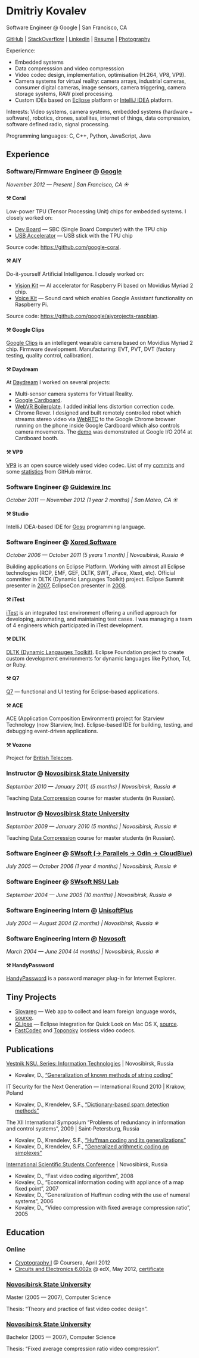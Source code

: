 # Dmitriy Kovalev

Software Engineer @ Google | San Francisco, CA

[GitHub](https://github.com/dmitriykovalev/) |
[StackOverflow](http://stackoverflow.com/users/530414/) |
[LinkedIn](https://www.linkedin.com/in/dkovalev) |
[Resume](https://github.com/dmitriykovalev/resume/blob/master/README.md) |
[Photography](https://500px.com/dmitriykovalev)

Experience: 
 * Embedded systems
 * Data compresssion and video compresssion
 * Video codec design, implementation, optimisation (H.264, VP8, VP9).
 * Camera systems for virtual reality: camera arrays, industrial cameras, consumer digital cameras, image sensors, camera triggering, camera storage systems, RAW pixel processing.
 * Custom IDEs based on [Eclipse](http://www.eclipse.org/) platform or [IntelliJ IDEA](https://plugins.jetbrains.com/) platform.

Interests: Video systems, camera systems, embedded systems (hardware + software), robotics, drones, satellites, internet of things, data compression, software defined radio, signal processing.

Programming languages: C, C++, Python, JavaScript, Java

## Experience

### Software/Firmware Engineer @ [Google](google.com)
*November 2012 — Present | San Francisco, CA ☀*

#### :hammer_and_pick: Coral
Low-power TPU (Tensor Processing Unit) chips for embedded systems. I closely worked on:

  * [Dev Board](https://coral.ai/products/dev-board) — SBC (Single Board Computer) with the TPU chip
  * [USB Accelerator](https://coral.ai/products/accelerator) — USB stick with the TPU chip
  
Source code: https://github.com/google-coral.

#### :hammer_and_pick: AIY
Do-it-yourself Artificial Intelligence. I closely worked on:

  * [Vision Kit](https://aiyprojects.withgoogle.com/vision) — AI accelerator for Raspberry Pi based on Movidius Myriad 2 chip.
  * [Voice Kit](https://aiyprojects.withgoogle.com/voice) — Sound card which enables Google Assistant functionality on Raspberry Pi.

Source code: https://github.com/google/aiyprojects-raspbian.

#### :hammer_and_pick: Google Clips
[Google Clips](https://en.wikipedia.org/wiki/Google_Clips) is an intellegent wearable camera based on Movidius Myriad 2 chip. Firmware development. Manufacturing: EVT, PVT, DVT (factory testing, quality control, calibration).

#### :hammer_and_pick: Daydream
At [Daydream](https://arvr.google.com/daydream/) I worked on several projects:
  * Multi-sensor camera systems for Virtual Reality.
  * [Google Cardboard](https://vr.google.com/cardboard/).
  * [WebVR Boilerplate](https://github.com/borismus/webvr-boilerplate). I added initial lens distortion correction code.
  * Chrome Rover. I designed and built remotely controlled robot which streams stereo video via [WebRTC](https://webrtc.org/) to the Google Chrome browser running on the phone inside Google Cardboard which also controls camera movements. The [demo](https://vimeo.com/99213039) was demonstrated at Google I/O 2014 at Cardboard booth.

#### :hammer_and_pick: VP9
[VP9](https://en.wikipedia.org/wiki/VP9) is an open source widely used video codec. List of my [commits](https://chromium-review.googlesource.com/#/q/owner:dkovalev%2540google.com+status:merged,n,z) and some [statistics](https://github.com/webmproject/libvpx/graphs/contributors) from GitHub mirror.

### Software Engineer @ [Guidewire Inc](http://www.guidewire.com/)
*October 2011 — November 2012 (1 year 2 months) | San Mateo, CA ☀*

#### :hammer_and_pick: Studio
IntelliJ IDEA-based IDE for [Gosu](https://gosu-lang.github.io/) programming language.

### Software Engineer @ [Xored Software](http://xored.com/)
*October 2006 — October 2011 (5 years 1 month) | Novosibirsk, Russia ❄*

Building applications on Eclipse Platform. Working with almost all Eclipse technologies (RCP, EMF, GEF, DLTK, SWT, JFace, Xtext, etc). Official committer in DLTK (Dynamic Languages Toolkit) project. Eclipse Summit presenter in [2007](https://www.eclipsecon.org/summiteurope2007/indexf316.html?page=presenters/), EclipseCon presenter in [2008](https://www.eclipsecon.org/2008/indexeb69.html?page=sub/&id=270).

#### :hammer_and_pick: iTest
[iTest](https://www.spirent.com/Products/iTest) is an integrated test environment offering a unified approach for developing, automating, and maintaining test cases. I was managing a team of 4 engineers which participated in iTest development.  

#### :hammer_and_pick: DLTK
[DLTK (Dynamic Langauges Toolkit)](https://eclipse.org/dltk/). Eclipse Foundation project to create custom development environments for dynamic languages like Python, Tcl, or Ruby.

#### :hammer_and_pick: Q7
[Q7](http://q7.xored.com/) — functional and UI testing for Eclipse-based applications.

#### :hammer_and_pick: ACE 
ACE (Application Composition Environment) project for Starview Technology (now Starview, Inc). Eclipse-based IDE for building, testing, and debugging event-driven applications.

#### :hammer_and_pick: Vozone
Project for [British Telecom](https://www.bt.com/).

### Instructor @ [Novosibirsk State University](https://english.nsu.ru/)
*September 2010 — January 2011,  (5 months) | Novosibirsk, Russia ❄*

Teaching [Data Compression](http://nsu.videosoft.org/) course for master students (in Russian).

### Instructor @ [Novosibirsk State University](https://english.nsu.ru/)
*September 2009 — January 2010 (5 months) | Novosibirsk, Russia ❄*

Teaching [Data Compression](http://nsu.videosoft.org/) course for master students (in Russian).

### Software Engineer @ [SWsoft (→ Parallels → Odin → CloudBlue)](http://www.odin.com/)
*July 2005 — October 2006 (1 year 4 months) | Novosibirsk, Russia ❄*

### Software Engineer @ [SWsoft NSU Lab](http://swsoft.nsu.ru/)
*September 2004 — June 2005 (10 months) | Novosibirsk, Russia ❄*

### Software Engineering Intern @ [UnisoftPlus](http://www.unisoftplus.com/)
*July 2004 — August 2004 (2 months) | Novosibirsk, Russia ❄*

### Software Engineering Intern @ [Novosoft](http://www.novosoft.net/)
*March 2004 — June 2004 (4 months) | Novosibirsk, Russia ❄*

#### :hammer_and_pick: HandyPassword
[HandyPassword](http://www.handypassword.com/) is a password manager plug-in for Internet Explorer.

## Tiny Projects

* [Slovareg](http://slovareg.com/) — Web app to collect and learn foreign language words, [source](https://github.com/dmitriykovalev/slovareg).
* [QLipse](https://marketplace.eclipse.org/content/qlipse) — Eclipse integration for Quick Look on Mac OS X, [source](https://github.com/dmitriykovalev/qlipse).
* [FastCodec](http://videosoft.org/codecs/fastcodec) and [Toponoky](http://videosoft.org/codecs/toponoky) lossless video codecs.

## Publications

[Vestnik NSU. Series: Information Technologies](https://journals.nsu.ru/en/jit/) | Novosibirsk, Russia

* Kovalev, D., [“Generalization of known methods of string coding”](https://nsu.ru/xmlui/bitstream/handle/nsu/300/01.pdf)

IT Security for the Next Generation — International Round 2010 | Krakow, Poland

* Kovalev, D., Krendelev, S.F., [“Dictionary-based spam detection methods”](http://www.ict.edu.ru/ft/006246/student_conference_thesis_2010.pdf)

The XII International Symposium “Problems of redundancy in information and control systems”, 2009 | Saint-Petersburg, Russia

* Kovalev, D., Krendelev, S.F., [“Huffman coding and its generalizations”](http://iitp.ru/upload/publications/2837/XIIproceedings.pdf)
* Kovalev, D., Krendelev, S.F., [“Generalized arithmetic coding on simplexes”](http://iitp.ru/upload/publications/2837/XIIproceedings.pdf)

[International Scientific Students Conference](https://issc.nsu.ru/) | Novosibirsk, Russia

* Kovalev, D., “Fast video coding algorithm”, 2008
* Kovalev, D., “Economical information coding with appliance of a map fixed point”, 2007
* Kovalev, D., “Generalization of Huffman coding with the use of numeral systems”, 2006
* Kovalev, D., “Video compression with fixed average compression ratio”, 2005

## Education

### Online

* [Cryptography I](https://www.coursera.org/learn/crypto) @ Coursera, April 2012
* [Circuits and Electronics 6.002x](https://6002x.mitx.mit.edu/) @ edX, May 2012, [certificate](https://verify.edxonline.org/cert/5cc11e4740d64312b650bdf5a124aa1b/)

### [Novosibirsk State University](https://english.nsu.ru/)
Master (2005 — 2007), Computer Science

Thesis: “Theory and practice of fast video codec design”.

### [Novosibirsk State University](https://english.nsu.ru/)
Bachelor (2005 — 2007), Computer Science

Thesis: “Fixed average compression ratio video compression”.
